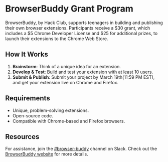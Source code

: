 # BrowserBuddy Grant Program

BrowserBuddy, by Hack Club, supports teenagers in building and publishing their own browser extensions. Participants receive a $30 grant, which includes a $5 Chrome Developer License and $25 for additional prizes, to launch their extensions to the Chrome Web Store.

## How It Works

1. **Brainstorm**: Think of a unique idea for an extension.
2. **Develop & Test**: Build and test your extension with at least 10 users.
3. **Submit & Publish**: Submit your project by March 19th(11:59 PM EST), and get your extension live on Chrome and Firefox.

## Requirements

- Unique, problem-solving extensions.
- Open-source code.
- Compatible with Chrome-based and Firefox browsers.

## Resources

For assistance, join the [#browser-buddy](https://hackclub.slack.com/archives/C07MQBTNVRU) channel on Slack. Check out the [BrowserBuddy website](https://browserbuddy.hackclub.com/) for more details.
